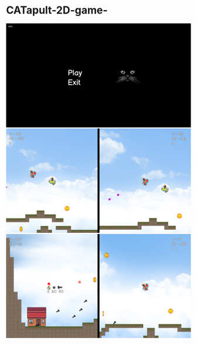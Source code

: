 # CATapult-2D-game-
![alt](/Introduce_pctrs/img3.png)
![alt](/Introduce_pctrs/img1.png)
![alt](/Introduce_pctrs/img2.png)
